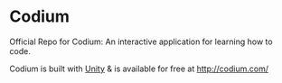 # Codium

Official Repo for Codium: An interactive application for learning how to code.

Codium is built with [Unity](http://unity3d.com) & is available for free at http://codium.com/
